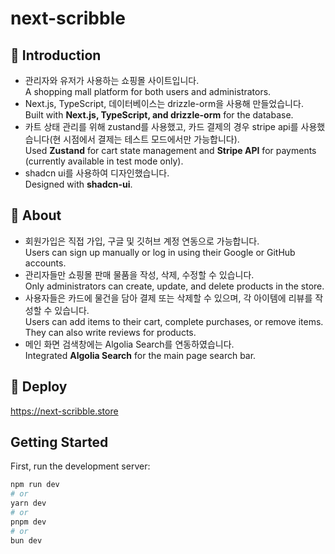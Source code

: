 # next-scribble
## 📌 Introduction
- 관리자와 유저가 사용하는 쇼핑몰 사이트입니다.<br>A shopping mall platform for both users and administrators.</br>
- Next.js, TypeScript, 데이터베이스는 drizzle-orm을 사용해 만들었습니다. <br/>Built with <b>Next.js, TypeScript, and drizzle-orm</b> for the database.</br>
- 카트 상태 관리를 위해 zustand를 사용했고, 카드 결제의 경우 stripe api를 사용했습니다(현 시점에서 결제는 테스트 모드에서만 가능합니다).<br>Used <b>Zustand</b> for cart state management and <b>Stripe API</b> for payments (currently available in test mode only).</br>
- shadcn ui를 사용하여 디자인했습니다. <br>Designed with <b>shadcn-ui</b>.</br>

## 📌 About
- 회원가입은 직접 가입, 구글 및 깃허브 계정 연동으로 가능합니다.<br>Users can sign up manually or log in using their Google or GitHub accounts.</br>
- 관리자들만 쇼핑몰 판매 물품을 작성, 삭제, 수정할 수 있습니다.<br>Only administrators can create, update, and delete products in the store.</br>
- 사용자들은 카드에 물건을 담아 결제 또는 삭제할 수 있으며, 각 아이템에 리뷰를 작성할 수 있습니다. <br>Users can add items to their cart, complete purchases, or remove items. They can also write reviews for products.</br>
- 메인 화면 검색창에는 Algolia Search를 연동하였습니다.<br>Integrated <b>Algolia Search</b> for the main page search bar.</br>

## 📌 Deploy
https://next-scribble.store

## Getting Started

First, run the development server:

```bash
npm run dev
# or
yarn dev
# or
pnpm dev
# or
bun dev
```
